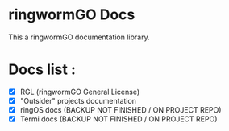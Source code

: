 # ringwormGO Docs

This a ringwormGO documentation library.

# Docs list :

- [X] RGL (ringwormGO General License)
- [X] "Outsider" projects documentation
- [X] ringOS docs (BACKUP NOT FINISHED / ON PROJECT REPO)
- [X] Termi docs (BACKUP NOT FINISHED / ON PROJECT REPO)

